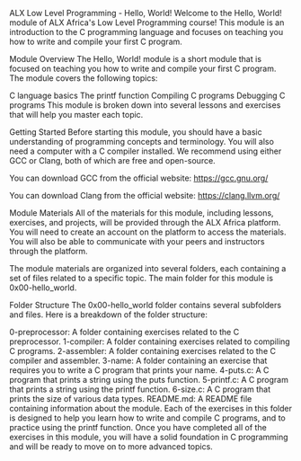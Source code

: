 ALX Low Level Programming - Hello, World!
Welcome to the Hello, World! module of ALX Africa's Low Level Programming course! This module is an introduction to the C programming language and focuses on teaching you how to write and compile your first C program.

Module Overview
The Hello, World! module is a short module that is focused on teaching you how to write and compile your first C program. The module covers the following topics:

C language basics
The printf function
Compiling C programs
Debugging C programs
This module is broken down into several lessons and exercises that will help you master each topic.

Getting Started
Before starting this module, you should have a basic understanding of programming concepts and terminology. You will also need a computer with a C compiler installed. We recommend using either GCC or Clang, both of which are free and open-source.

You can download GCC from the official website: https://gcc.gnu.org/

You can download Clang from the official website: https://clang.llvm.org/

Module Materials
All of the materials for this module, including lessons, exercises, and projects, will be provided through the ALX Africa platform. You will need to create an account on the platform to access the materials. You will also be able to communicate with your peers and instructors through the platform.

The module materials are organized into several folders, each containing a set of files related to a specific topic. The main folder for this module is 0x00-hello_world.

Folder Structure
The 0x00-hello_world folder contains several subfolders and files. Here is a breakdown of the folder structure:

0-preprocessor: A folder containing exercises related to the C preprocessor.
1-compiler: A folder containing exercises related to compiling C programs.
2-assembler: A folder containing exercises related to the C compiler and assembler.
3-name: A folder containing an exercise that requires you to write a C program that prints your name.
4-puts.c: A C program that prints a string using the puts function.
5-printf.c: A C program that prints a string using the printf function.
6-size.c: A C program that prints the size of various data types.
README.md: A README file containing information about the module.
Each of the exercises in this folder is designed to help you learn how to write and compile C programs, and to practice using the printf function. Once you have completed all of the exercises in this module, you will have a solid foundation in C programming and will be ready to move on to more advanced topics.
